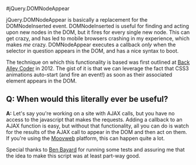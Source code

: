 #jQuery.DOMNodeAppear

jQuery.DOMNodeAppear is basically a replacement for the DOMNodeInserted event. DOMNodeInserted is useful for finding and acting upon new nodes in the DOM, but it fires for every single new node. This can get crazy, and has led to mobile browsers crashing in my experience, which makes *me* crazy. DOMNodeAppear executes a callback *only* when the selector in question appears in the DOM, and has a nice syntax to boot.

The technique on which this functionality is based was first outlined at [Back Alley Coder](http://www.backalleycoder.com/2012/04/25/i-want-a-damnodeinserted/) in 2012. The gist of it is that we can leverage the fact that CSS3 animations auto-start (and fire an event!) as soon as their associated element appears in the DOM.

## Q: When would this literally ever be useful?
**A:** Let's say you're working on a site with AJAX calls, but you have no access to the javascript that makes the requests. Adding a callback to an AJAX function is easy, but without that functionality, all you can do is watch for the results of the AJAX call to appear in the DOM and then act on them. If you're using the [Moovweb](https://github.com/moovweb) platform, this can happen quite a lot.

Special thanks to [Ben Bayard](https://github.com/benbayard) for running some tests and assuring me that the idea to make this script was at least part-way good.
